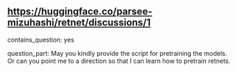 ## https://huggingface.co/parsee-mizuhashi/retnet/discussions/1

contains_question: yes

question_part: May you kindly provide the script for pretraining the models. Or can you point me to a direction so that I can learn how to pretrain retnets.